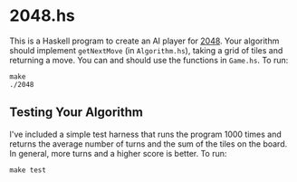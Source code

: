# 2048.hs

This is a Haskell program to create an AI player for [2048][1]. Your algorithm should implement `getNextMove` (in `Algorithm.hs`), taking a grid of tiles and returning a move. You can and should use the functions in `Game.hs`. To run:

[1]: https://gabrielecirulli.github.io/2048/

```
make
./2048
```

## Testing Your Algorithm

I've included a simple test harness that runs the program 1000 times and returns the average number of turns and the sum of the tiles on the board. In general, more turns and a higher score is better. To run:

```
make test
```
